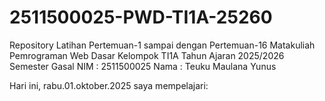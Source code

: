 # 2511500025-PWD-TI1A-25260
Repository Latihan Pertemuan-1 sampai dengan Pertemuan-16 Matakuliah Pemrograman Web Dasar Kelompok TI1A Tahun Ajaran 2025/2026 Semester Gasal
NIM : 2511500025
Nama : Teuku Maulana Yunus

Hari ini, rabu.01.oktober.2025 saya mempelajari:
